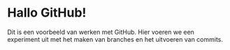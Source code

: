 # Hallo GitHub!

Dit is een voorbeeld van werken met GitHub. Hier voeren we een experiment uit met het maken van branches en het uitvoeren van commits.
